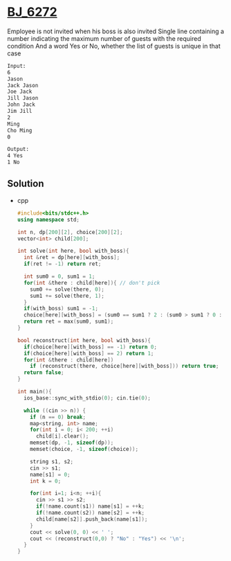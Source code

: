 # [BJ_6272](https://acmicpc.net/problem/6272)

Employee is not invited when his boss is also invited
Single line containing a number indicating the maximum number of guests with the required condition
  And a word Yes or No, whether the list of guests is unique in that case

```txt
Input:
6
Jason
Jack Jason
Joe Jack
Jill Jason
John Jack
Jim Jill
2
Ming
Cho Ming
0

Output:
4 Yes
1 No
```

## Solution

* cpp

  ```cpp
  #include<bits/stdc++.h>
  using namespace std;

  int n, dp[200][2], choice[200][2];
  vector<int> child[200];

  int solve(int here, bool with_boss){
    int &ret = dp[here][with_boss];
    if(ret != -1) return ret;

    int sum0 = 0, sum1 = 1;
    for(int &there : child[here]){ // don't pick
      sum0 += solve(there, 0);
      sum1 += solve(there, 1);
    }
    if(with_boss) sum1 = -1;
    choice[here][with_boss] = (sum0 == sum1 ? 2 : (sum0 > sum1 ? 0 : 1));
    return ret = max(sum0, sum1);
  }

  bool reconstruct(int here, bool with_boss){
    if(choice[here][with_boss] == -1) return 0;
    if(choice[here][with_boss] == 2) return 1;
    for(int &there : child[here])
      if (reconstruct(there, choice[here][with_boss])) return true;
    return false;
  }

  int main(){
    ios_base::sync_with_stdio(0); cin.tie(0);

    while ((cin >> n)) {
      if (n == 0) break;
      map<string, int> name;
      for(int i = 0; i< 200; ++i)
        child[i].clear();
      memset(dp, -1, sizeof(dp));
      memset(choice, -1, sizeof(choice));

      string s1, s2;
      cin >> s1;
      name[s1] = 0;
      int k = 0;

      for(int i=1; i<n; ++i){
        cin >> s1 >> s2;
        if(!name.count(s1)) name[s1] = ++k;
        if(!name.count(s2)) name[s2] = ++k;
        child[name[s2]].push_back(name[s1]);
      }
      cout << solve(0, 0) << ' ';
      cout << (reconstruct(0,0) ? "No" : "Yes") << '\n';
    }
  }
  ```
